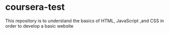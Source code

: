 # coursera-test
This repository is to understand the basics of HTML, JavaScript ,and CSS in order to develop a basic website 

